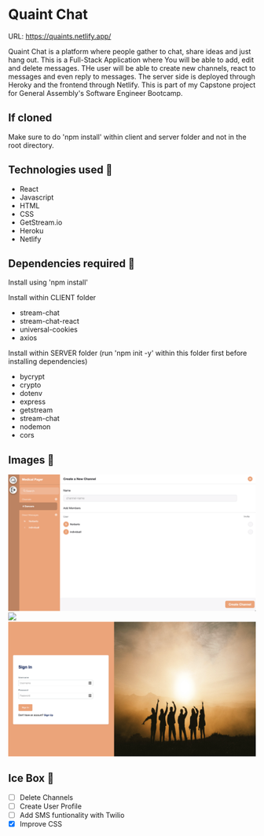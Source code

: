 # Quaint Chat

URL: https://quaints.netlify.app/

Quaint Chat is a platform where people gather to chat, share ideas and just hang out. This is a Full-Stack Application where You will be able to add, edit and delete messages. THe user will be able to create new channels, react to messages and even reply to messages. The server side is deployed through Heroky and the frontend through Netlify. This is part of my Capstone project for General Assembly's Software Engineer Bootcamp.

## If cloned

Make sure to do 'npm install' within client and server folder and not in the root directory. 


## Technologies used 💾

- React
- Javascript
- HTML
- CSS
- GetStream.io
- Heroku
- Netlify


## Dependencies required 🔖

Install using 'npm install'


Install within CLIENT folder
- stream-chat
- stream-chat-react
- universal-cookies
- axios

Install within SERVER folder (run 'npm init -y' within this folder first before installing dependencies)

- bycrypt 
- crypto 
- dotenv 
- express 
- getstream 
- stream-chat 
- nodemon 
- cors

## Images 🌄

<img src='client/public/quaintdashboard.png'/>
<img src='client/public/quaintsinup.png'/>
<img src='client/public/quaintlogin.png'/>

## Ice Box 🧊

- [ ] Delete Channels
- [ ] Create User Profile 
- [ ] Add SMS funtionality with Twilio
- [x] Improve CSS 